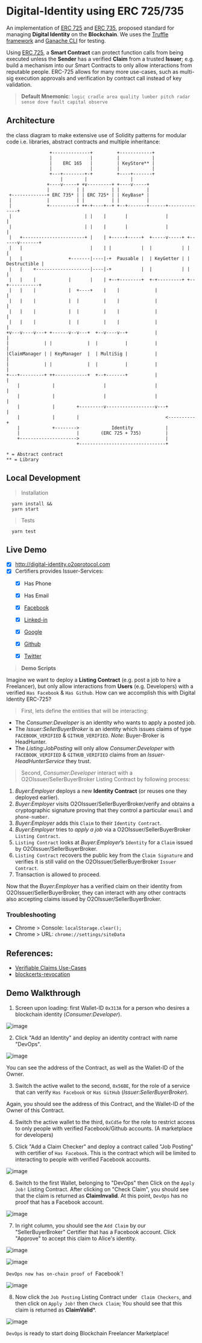 # Digital-Identity using ERC 725/735

An implementation of [ERC 725](https://github.com/ethereum/EIPs/issues/725) and [ERC 735](https://github.com/ethereum/EIPs/issues/735), proposed standard for managing **Digital Identity** on the **Blockchain**. We uses the [Truffle framework](http://truffleframework.com/) and [Ganache CLI](https://github.com/trufflesuite/ganache-cli) for testing.

Using [ERC 725](https://github.com/ethereum/EIPs/issues/725), a **Smart Contract** can protect function calls from being executed unless the **Sender** has a verified **Claim** from a trusted **Issuer**; e.g. build a mechanism into our Smart Contracts to only allow interactions from reputable people. ERC-725 allows for many more use-cases, such as multi-sig execution approvals and verification by contract call instead of key validation.

> **Default Mnemonic**: `logic cradle area quality lumber pitch radar sense dove fault capital observe` 

## Architecture

the class diagram to make extensive use of Solidity patterns for modular code i.e. libraries, abstract contracts and multiple inheritance:

```
                +--------------+         +------------+
                |              |         |            |
                |    ERC 165   |         | KeyStore** |
                |              |         |            |
                +---+--------+-+         +----+-------+
                    |        |                |
               +----v-----+ +v---------+ +----v-----+
               |          | |          | |          |
 +-------------+ ERC 735* | | ERC 725* | | KeyBase* |
 |             |          | |          | |          |
 |             +----------+ ++-+----+--+ +--+-------+------+--------------+
 |                           | |    |       |              |              |
 |                           | |    |       |              |              |
 |   +-----------------------+ |    | +-----+-----+  +-----v-----+ +------v-------+
 |   |                         |    | |           |  |           | |              |
 |   |                 +-------|----|-+  Pausable |  | KeyGetter | | Destructible |
 |   |    +--------------------|----|-+           |  |           | |              |
 |   |    |            |       |    | +--+--------+  +-+---------+ +--+-----------+
 |   |    |            |  +----+    |    |             |              |
 |   |    |            |  |         |    |             |              |
 |   |    |            |  |         |    |             |              |
 |   |    |            |  |         |    |             |              |
+v---v----v---+ +------v--v---+  +--v----v--+          |              |
|             | |             |  |          |          |              |
|ClaimManager | | KeyManager  |  | MultiSig |          |              |
|             | |             |  |          |          |              |
+---+---------+ ++------------+  +--+-------+          |              |
    |            |                  |                  |              |
    |            |                  |                  |              |
    |            |        +---------v------------------v---+          |
    |            |        |                                <----------+
    |            +-------->            Identity            |
    |                     |        (ERC 725 + 735)         |
    +--------------------->                                |
                          +--------------------------------+

* = Abstract contract
** = Library
```
  
## Local Development

> Installation
```
  yarn install &&
  yarn start
```
> Tests
```
  yarn test 
```


## Live Demo

- [x] http://digital-identity.o2oprotocol.com
- [x] Certifiers provides Issuer-Services: 
  - [x] Has Phone
  - [x] Has Email
  - [x] [Facebook](https://developers.facebook.com/)
  - [x] [Linked-in](https://developer.linkedin.com/)
  - [x] [Google](https://console.cloud.google.com/apis/credentials)
  - [x] [Github](https://github.com/settings/developers)
  - [x] [Twitter](https://apps.twitter.com/) 
  

> **Demo Scripts**

Imagine we want to deploy a **Listing Contract** (e.g. post a job to hire a Freelancer), but only allow interactions from **Users** (e.g. Developers) with a verified `Has Facebook` & `Has Github`. How can we accomplish this with Digital Identity ERC-725?

> First, lets define the entities that will be interacting:
* The _Consumer:Developer_ is an identity who wants to apply a posted job.
* The _Issuer:SellerBuyerBroker_ is an identity which issues claims of type `FACEBOOK_VERIFIED` &  `GITHUB_VERIFIED`. *Note*: Buyer-Broker is HeadHunter.
* The _Listing:JobPosting_ will only allow _Consumer:Developer_ with `FACEBOOK_VERIFIED` &  `GITHUB_VERIFIED` claims from an _Issuer-HeadHunterService_ they trust.

> Second, _Consumer:Developer_ interact with a O2OIssuer/SellerBuyerBroker Listing Contract by following process:

1. _Buyer:Employer_ deploys a new **Identity Contract** (or reuses one they deployed earlier).
2.  _Buyer:Employer_ visits O2OIssuer/SellerBuyerBroker/verify and obtains a cryptographic signature proving that they control a particular `email` and `phone-number`.
3.  _Buyer:Employer_ adds this `Claim` to their `Identity Contract`.
4.  _Buyer:Employer_ tries to *apply a job* via a O2OIssuer/SellerBuyerBroker `Listing Contract`.
5.  `Listing Contract` looks at _Buyer:Employer_’s `Identity` for a `Claim` issued by O2OIssuer/SellerBuyerBroker.
6.  `Listing Contract` recovers the public key from the `Claim Signature` and verifies it is still valid on the O2OIssuer/SellerBuyerBroker `Issuer Contract`.
7.  Transaction is allowed to proceed.

Now that the _Buyer:Employer_ has a verified claim on their identity from O2OIssuer/SellerBuyerBroker, they can interact with any other contracts also accepting claims issued by O2OIssuer/SellerBuyerBroker.

### Troubleshooting

- Chrome > Console: `localStorage.clear();`
- Chrome > URL: `chrome://settings/siteData` 

## References:

- [Verifiable Claims Use-Cases](https://w3c.github.io/vc-use-cases/#user-needs)
- [blockcerts-revocation](https://github.com/WebOfTrustInfo/rebooting-the-web-of-trust-fall2017/blob/master/final-documents/blockcerts-revocation.pdf)


## Demo Walkthrough

1. Screen upon loading: first Wallet-ID `0x313A` for a person who desires a blockchain identity (_Consumer:Developer_).

![image](dist/README/Digital-Identity-ERC-725.png)

2. Click "Add an Identity" and deploy an identity contract with name "DevOps".

![image](dist/README/Digital-Identity-ERC-725-New-Identity.png)

You can see the address of the Contract, as well as the Wallet-ID of the Owner. 

3. Switch the active wallet to the second, `0x56BE`, for the role of a service that can verify `Has Facebook` or `Has GitHub` (_Issuer:SellerBuyerBroker_).

Again, you should see the address of this Contract, and the Wallet-ID of the Owner of this Contract. 

4. Switch the active wallet to the third, `0xCd5e` for the role to restrict access to only people with verified Facebook/Github accounts. (A marketplace for developers)

5. Click "Add a Claim Checker" and deploy a contract called "Job Posting" with certifier of `Has Facebook`. This is the contract which will be limited to interacting to people with verified Facebook accounts. 

![image](dist/README/Digital-Identity-ERC-725-Claim-Checker.png)

6. Switch to the first Wallet, belonging to "DevOps" then Click on the `Apply Job!` Listing Contract. After clicking on "Check Claim", you should see that the claim is returned as **ClaimInvalid**. At this point, `DevOps` has no proof that has a Facebook account. 

![image](dist/README/Digital-Identity-ERC-725-Claim-Checker-Invalid.png)

7. In right column, you should see the `Add Claim` by our "SellerBuyerBroker" Certifier  that has a Facebook account. Click "Approve" to accept this claim to Alice's identity. 

![image](dist/README/Digital-Identity-ERC-725-Identities-Claims-1.png)

![image](dist/README/Digital-Identity-ERC-725-Identities-Claims-2.png)

`DevOps now has on-chain proof of `Facebook`!

![image](dist/README/Digital-Identity-ERC-725-Identities-Claims-3.png)

8. Now click the `Job Posting` Listing Contract under `
Claim Checkers`, and then click on `Apply Job!` then `Check Claim`; You should see that this claim is returned as **ClaimValid***. 

![image](dist/README/Digital-Identity-ERC-725-Claim-Checker-Valid.png)

`DevOps` is ready to start doing Blockchain Freelancer Marketplace!
